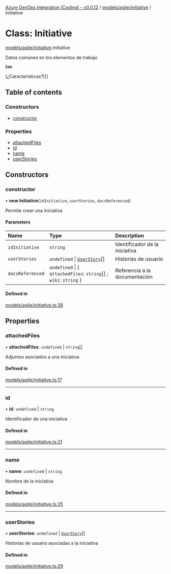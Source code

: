 [Azure DevOps Integration (Coding) - v0.0.12](../README.md) / [models/agile/initiative](../modules/models_agile_initiative.md) / Initiative

# Class: Initiative

[models/agile/initiative](../modules/models_agile_initiative.md).Initiative

Datos comúnes en los elementos de trabajo

**`See`**

(¿Características?)[]

## Table of contents

### Constructors

- [constructor](models_agile_initiative.Initiative.md#constructor)

### Properties

- [attachedFiles](models_agile_initiative.Initiative.md#attachedfiles)
- [id](models_agile_initiative.Initiative.md#id)
- [name](models_agile_initiative.Initiative.md#name)
- [userStories](models_agile_initiative.Initiative.md#userstories)

## Constructors

### constructor

• **new Initiative**(`idInitiative`, `userStories`, `docsReferenced`)

Permite crear una iniciativa

#### Parameters

| Name | Type | Description |
| :------ | :------ | :------ |
| `idInitiative` | `string` | Identificador de la iniciativa |
| `userStories` | `undefined` \| [`UserStory`](models_agile_userStory.UserStory.md)[] | Historias de usuario |
| `docsReferenced` | `undefined` \| { `attachedFiles`: `string`[] ; `wiki`: `string`  } | Referencia a la documentación |

#### Defined in

[models/agile/initiative.ts:38](https://github.com/jeysgar1/azure-devops-api-kms/blob/f839fd0/src/models/agile/initiative.ts#L38)

## Properties

### attachedFiles

• **attachedFiles**: `undefined` \| `string`[]

Adjuntos asociados a una iniciativa

#### Defined in

[models/agile/initiative.ts:17](https://github.com/jeysgar1/azure-devops-api-kms/blob/f839fd0/src/models/agile/initiative.ts#L17)

___

### id

• **id**: `undefined` \| `string`

Identificador de una iniciativa

#### Defined in

[models/agile/initiative.ts:21](https://github.com/jeysgar1/azure-devops-api-kms/blob/f839fd0/src/models/agile/initiative.ts#L21)

___

### name

• **name**: `undefined` \| `string`

Nombre de la iniciativa

#### Defined in

[models/agile/initiative.ts:25](https://github.com/jeysgar1/azure-devops-api-kms/blob/f839fd0/src/models/agile/initiative.ts#L25)

___

### userStories

• **userStories**: `undefined` \| [`UserStory`](models_agile_userStory.UserStory.md)[]

Historias de usuario asociadas a la iniciativa

#### Defined in

[models/agile/initiative.ts:29](https://github.com/jeysgar1/azure-devops-api-kms/blob/f839fd0/src/models/agile/initiative.ts#L29)
